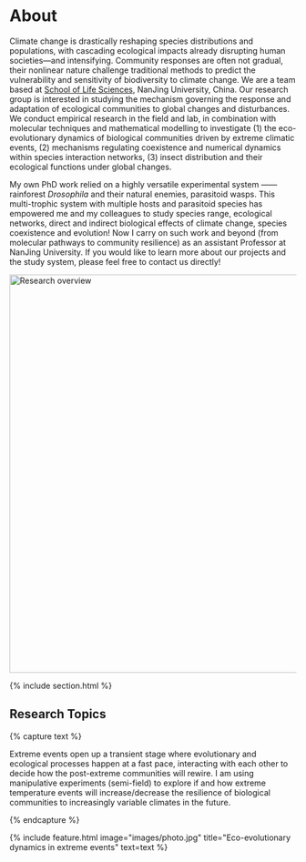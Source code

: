 ---
---

# About

Climate change is drastically reshaping species distributions and populations, with cascading ecological impacts already disrupting human societies—and intensifying. Community responses are often not gradual, their nonlinear nature challenge traditional methods to predict the vulnerability and sensitivity of biodiversity to climate change. We are a team based at [School of Life Sciences](https://life.nju.edu.cn/cjl/list.htm), NanJing University, China. Our research group is interested in studying the mechanism governing the response and adaptation of ecological communities to global changes and disturbances. We conduct empirical research in the field and lab, in combination with molecular techniques and mathematical modelling to investigate (1) the eco-evolutionary dynamics of biological communities driven by extreme climatic events, (2) mechanisms regulating coexistence and numerical dynamics within species interaction networks, (3) insect distribution and their ecological functions under global changes.

My own PhD work relied on a highly versatile experimental system —— rainforest <i>Drosophila</i> and their natural enemies, parasitoid wasps. This multi-trophic system with multiple hosts and parasitoid species has empowered me and my colleagues to study species range, ecological networks, direct and indirect biological effects of climate change, species coexistence and evolution! Now I carry on such work and beyond (from molecular pathways to community resilience) as an assistant Professor at NanJing University. If you would like to learn more about our projects and the study system, please feel free to contact us directly!

<img src="images/main.jpg" alt="Research overview" width="700" style="display: block; margin: auto;">

{% include section.html %}

## Research Topics

{% capture text %}

Extreme events open up a transient stage where evolutionary and ecological processes happen at a fast pace, interacting with each other to decide how the post-extreme communities will rewire. I am using manipulative experiments (semi-field) to explore if and how extreme temperature events will increase/decrease the resilience of biological communities to increasingly variable climates in the future.

{% endcapture %}

{%
  include feature.html
  image="images/photo.jpg"
  title="Eco-evolutionary dynamics in extreme events"
  text=text
%}

